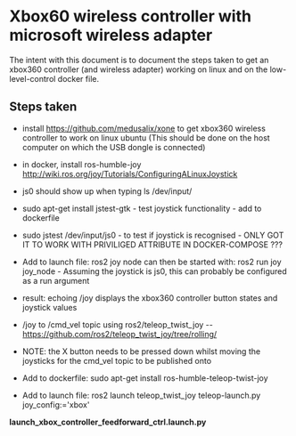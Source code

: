 # Xbox60 wireless controller with microsoft wireless adapter

The intent with this document is to document the steps taken to get an xbox360 controller (and wireless adapter) working on linux and on the low-level-control docker file.

## Steps taken

- install https://github.com/medusalix/xone to get xbox360 wireless controller to work on linux ubuntu (This should be done on the host computer on which the USB dongle is connected)

- in docker, install ros-humble-joy
  http://wiki.ros.org/joy/Tutorials/ConfiguringALinuxJoystick

- js0 should show up when typing ls /dev/input/

- sudo apt-get install jstest-gtk - test joystick functionality - add to dockerfile

- sudo jstest /dev/input/js0 - to test if joystick is recognised - ONLY GOT IT TO WORK WITH PRIVILIGED ATTRIBUTE IN DOCKER-COMPOSE ???

- Add to launch file:
  ros2 joy node can then be started with:
  ros2 run joy joy_node - Assuming the joystick is js0, this can probably be configured as a run argument

- result: echoing /joy displays the xbox360 controller button states and joystick values

- /joy to /cmd_vel topic using ros2/teleop_twist_joy -- https://github.com/ros2/teleop_twist_joy/tree/rolling/

- NOTE: the X button needs to be pressed down whilst moving the joysticks for the cmd_vel topic to be published onto

- Add to dockerfile:
  sudo apt-get install ros-humble-teleop-twist-joy

- Add to launch file:
  ros2 launch teleop_twist_joy teleop-launch.py joy_config:='xbox'

**launch_xbox_controller_feedforward_ctrl.launch.py**
